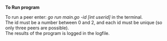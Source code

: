 
**To Run program**

To run a peer enter: *go run main.go -id [int userid]* in the terminal.</br>
The id must be a number between 0 and 2, and each id must be unique (so only three peers are possible).</br>
The results of the program is logged in the logfile.
